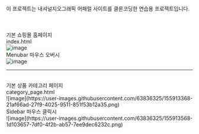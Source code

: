 이 프로젝트는 내셔널지오그래픽 어패럴 사이트를 클론코딩한 연습용 프로젝트입니다.<br>
<br>
<br>
<br>
기본 쇼핑몰 홈페이지 <br>
index.html <br>
![image](https://user-images.githubusercontent.com/63836325/155913078-b9943079-f96d-42d3-8a12-c4fb3f75fb5c.png)
<br>
Menubar 마우스 오버시<br>
![image](https://user-images.githubusercontent.com/63836325/155913192-b05c0aa1-543e-46bc-87fe-bca0f02aa570.png)
<br>
<hr>
<br>
기본 상품 카테고리 페이지 <br>
category_page.html <br>
![image](https://user-images.githubusercontent.com/63836325/155913368-21af66ad-27f9-4025-9511-851f53b12a35.png)
<br>
Sidebar 마우스 클릭시 <br>
![image](https://user-images.githubusercontent.com/63836325/155913568-1d103657-7df0-4f2b-ab57-7ee9dec6232c.png)
<br>
